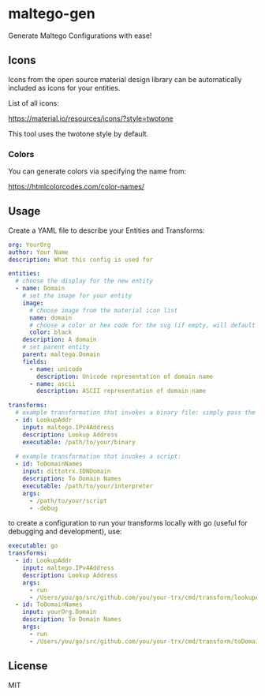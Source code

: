 # maltego-gen

Generate Maltego Configurations with ease!

## Icons

Icons from the open source material design library can be automatically included as icons for your entities. 

List of all icons:

https://material.io/resources/icons/?style=twotone

This tool uses the twotone style by default.

### Colors 

You can generate colors via specifying the name from:

https://htmlcolorcodes.com/color-names/

## Usage

Create a YAML file to describe your Entities and Transforms:

```yaml
org: YourOrg
author: Your Name
description: What this config is used for

entities:
  # choose the display for the new entity
  - name: Domain
    # set the image for your entity
    image:
      # choose image from the material icon list
      name: domain
      # choose a color or hex code for the svg (if empty, will default to black)
      color: black
    description: A domain
    # set parent entity
    parent: maltego.Domain
    fields:
      - name: unicode
        description: Unicode representation of domain name
      - name: ascii
        description: ASCII representation of domain name

transforms:
  # example transformation that invokes a binary file: simply pass the path to the binary
  - id: LookupAddr
    input: maltego.IPv4Address
    description: Lookup Address
    executable: /path/to/your/binary
  
  # example transformation that invokes a script:
  - id: ToDomainNames
    input: dittotrx.IDNDomain
    description: To Domain Names
    executable: /path/to/your/interpreter
    args:
      - /path/to/your/script
      - -debug
```

to create a configuration to run your transforms locally with go (useful for debugging and development), use:

```yaml
executable: go
transforms:
  - id: LookupAddr
    input: maltego.IPv4Address
    description: Lookup Address
    args:
      - run
      - /Users/you/go/src/github.com/you/your-trx/cmd/transform/lookupAddr/main.go
  - id: ToDomainNames
    input: yourOrg.Domain
    description: To Domain Names
    args:
      - run
      - /Users/you/go/src/github.com/you/your-trx/cmd/transform/toDomains/main.go
```

## License

MIT